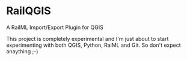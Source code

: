 # RailQGIS
A RailML Import/Export Plugin for QGIS

This project is completely experimental and I'm just about to start experimenting with both QGIS, Python, RaiML and Git. So don't expect anaything ;-)
